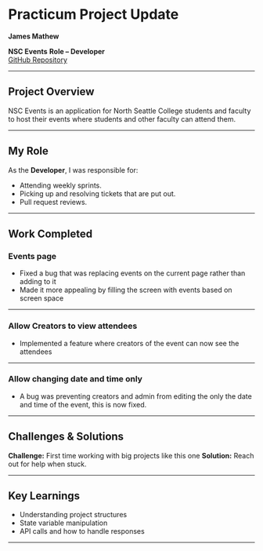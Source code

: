 # Practicum Project Update  
**James Mathew**


**NSC Events** 
**Role – Developer**  
[GitHub Repository](https://github.com/SeattleColleges/nsc-events-nextjs)

---

## Project Overview

NSC Events is an application for North Seattle College students and faculty to host their events where students and other faculty can attend them. 

---

## My Role

As the **Developer**, I was responsible for:

- Attending weekly sprints.
- Picking up and resolving tickets that are put out.
- Pull request reviews.

---

## Work Completed 

### Events page
- Fixed a bug that was replacing events on the current page rather than adding to it
- Made it more appealing by filling the screen with events based on screen space

---

### Allow Creators to view attendees
- Implemented a feature where creators of the event can now see the attendees

---

### Allow changing date and time only
- A bug was preventing creators and admin from editing the only the date and time of the event, this is now fixed.

---

## Challenges & Solutions

**Challenge:** First time working with big projects like this one 
**Solution:** Reach out for help when stuck.

---

## Key Learnings

- Understanding project structures
- State variable manipulation
- API calls and how to handle responses

---
